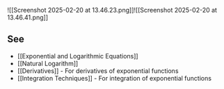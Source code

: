 ---
---

![[Screenshot 2025-02-20 at 13.46.23.png]]![[Screenshot 2025-02-20 at 13.46.41.png]]

## See

- [[Exponential and Logarithmic Equations]]
- [[Natural Logarithm]]
- [[Derivatives]] - For derivatives of exponential functions
- [[Integration Techniques]] - For integration of exponential functions
